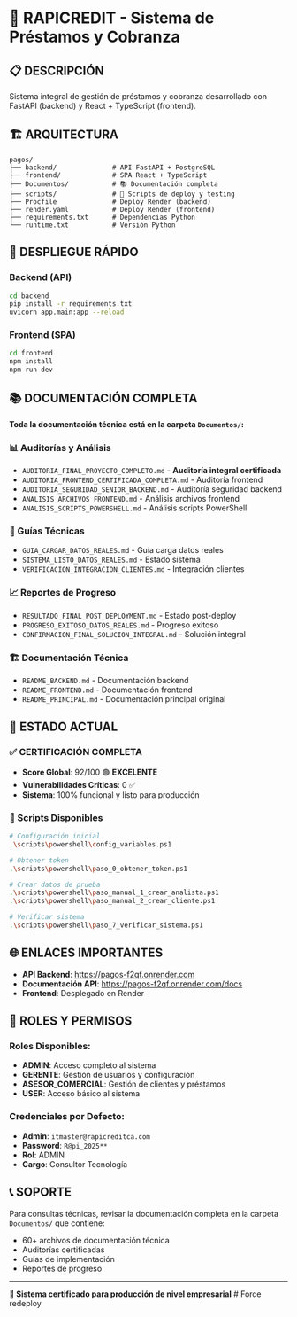# 🚀 RAPICREDIT - Sistema de Préstamos y Cobranza

## 📋 **DESCRIPCIÓN**

Sistema integral de gestión de préstamos y cobranza desarrollado con FastAPI (backend) y React + TypeScript (frontend).

## 🏗️ **ARQUITECTURA**

```
pagos/
├── backend/              # API FastAPI + PostgreSQL
├── frontend/             # SPA React + TypeScript
├── Documentos/           # 📚 Documentación completa
├── scripts/              # 🔧 Scripts de deploy y testing
├── Procfile              # Deploy Render (backend)
├── render.yaml           # Deploy Render (frontend)
├── requirements.txt      # Dependencias Python
└── runtime.txt           # Versión Python
```

## 🚀 **DESPLIEGUE RÁPIDO**

### **Backend (API)**
```bash
cd backend
pip install -r requirements.txt
uvicorn app.main:app --reload
```

### **Frontend (SPA)**
```bash
cd frontend
npm install
npm run dev
```

## 📚 **DOCUMENTACIÓN COMPLETA**

**Toda la documentación técnica está en la carpeta `Documentos/`:**

### **📊 Auditorías y Análisis**
- `AUDITORIA_FINAL_PROYECTO_COMPLETO.md` - **Auditoría integral certificada**
- `AUDITORIA_FRONTEND_CERTIFICADA_COMPLETA.md` - Auditoría frontend
- `AUDITORIA_SEGURIDAD_SENIOR_BACKEND.md` - Auditoría seguridad backend
- `ANALISIS_ARCHIVOS_FRONTEND.md` - Análisis archivos frontend
- `ANALISIS_SCRIPTS_POWERSHELL.md` - Análisis scripts PowerShell

### **🔧 Guías Técnicas**
- `GUIA_CARGAR_DATOS_REALES.md` - Guía carga datos reales
- `SISTEMA_LISTO_DATOS_REALES.md` - Estado sistema
- `VERIFICACION_INTEGRACION_CLIENTES.md` - Integración clientes

### **📈 Reportes de Progreso**
- `RESULTADO_FINAL_POST_DEPLOYMENT.md` - Estado post-deploy
- `PROGRESO_EXITOSO_DATOS_REALES.md` - Progreso exitoso
- `CONFIRMACION_FINAL_SOLUCION_INTEGRAL.md` - Solución integral

### **🏗️ Documentación Técnica**
- `README_BACKEND.md` - Documentación backend
- `README_FRONTEND.md` - Documentación frontend
- `README_PRINCIPAL.md` - Documentación principal original

## 🎯 **ESTADO ACTUAL**

### **✅ CERTIFICACIÓN COMPLETA**
- **Score Global**: 92/100 🟢 **EXCELENTE**
- **Vulnerabilidades Críticas**: 0 ✅
- **Sistema**: 100% funcional y listo para producción

### **🔧 Scripts Disponibles**
```bash
# Configuración inicial
.\scripts\powershell\config_variables.ps1

# Obtener token
.\scripts\powershell\paso_0_obtener_token.ps1

# Crear datos de prueba
.\scripts\powershell\paso_manual_1_crear_analista.ps1
.\scripts\powershell\paso_manual_2_crear_cliente.ps1

# Verificar sistema
.\scripts\powershell\paso_7_verificar_sistema.ps1
```

## 🌐 **ENLACES IMPORTANTES**

- **API Backend**: https://pagos-f2qf.onrender.com
- **Documentación API**: https://pagos-f2qf.onrender.com/docs
- **Frontend**: Desplegado en Render

## 👥 **ROLES Y PERMISOS**

### **Roles Disponibles:**
- **ADMIN**: Acceso completo al sistema
- **GERENTE**: Gestión de usuarios y configuración
- **ASESOR_COMERCIAL**: Gestión de clientes y préstamos
- **USER**: Acceso básico al sistema

### **Credenciales por Defecto:**
- **Admin**: `itmaster@rapicreditca.com`
- **Password**: `R@pi_2025**`
- **Rol**: ADMIN
- **Cargo**: Consultor Tecnología

## 📞 **SOPORTE**

Para consultas técnicas, revisar la documentación completa en la carpeta `Documentos/` que contiene:
- 60+ archivos de documentación técnica
- Auditorías certificadas
- Guías de implementación
- Reportes de progreso

---

**🎉 Sistema certificado para producción de nivel empresarial**
#   F o r c e   r e d e p l o y 
 
 